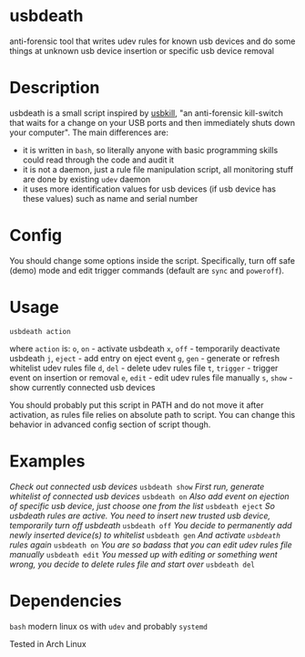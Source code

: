 # usbdeath
anti-forensic tool that writes udev rules for known usb devices and do some things at unknown usb device insertion or specific usb device removal

# Description
usbdeath is a small script inspired by [usbkill](https://github.com/hephaest0s/usbkill), "an anti-forensic kill-switch that waits for a change on your USB ports and then immediately shuts down your computer". The main differences are:
* it is written in `bash`, so literally anyone with basic programming skills could read through the code and audit it
* it is not a daemon, just a rule file manipulation script, all monitoring stuff are done by existing `udev` daemon
* it uses more identification values for usb devices (if usb device has these values) such as name and serial number

# Config
You should change some options inside the script. Specifically, turn off safe (demo) mode and edit trigger commands (default are `sync` and `poweroff`).

# Usage
`usbdeath action`

where `action` is:
`o`, `on` - activate usbdeath
`x`, `off` - temporarily deactivate usbdeath
`j`, `eject` - add entry on eject event
`g`, `gen` - generate or refresh whitelist udev rules file
`d`, `del` - delete udev rules file
`t`, `trigger` - trigger event on insertion or removal
`e`, `edit` - edit udev rules file manually
`s`, `show` - show currently connected usb devices

You should probably put this script in PATH and do not move it after activation, as rules file relies on absolute path to script. You can change this behavior in advanced config section of script though.

# Examples
*Check out connected usb devices*
`usbdeath show`
*First run, generate whitelist of connected usb devices*
`usbdeath on`
*Also add event on ejection of specific usb device, just choose one from the list*
`usbdeath eject`
*So usbdeath rules are active. You need to insert new trusted usb device, temporarily turn off usbdeath*
`usbdeath off`
*You decide to permanently add newly inserted device(s) to whitelist*
`usbdeath gen`
*And activate `usbdeath` rules again*
`usbdeath on`
*You are so badass that you can edit udev rules file manually*
`usbdeath edit`
*You messed up with editing or something went wrong, you decide to delete rules file and start over*
`usbdeath del`

# Dependencies
`bash`
modern linux os with `udev` and probably `systemd`

Tested in Arch Linux
